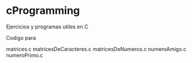 # cProgramming
Ejercicios y programas utiles en C

Codigo para

matrices.c
matricesDeCaracteres.c
matricesDeNumeros.c
numeroAmigo.c
numeroPrimo.c
